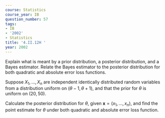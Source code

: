 ```yaml
---
course: Statistics
course_year: IB
question_number: 57
tags:
- IB
- '2002'
- Statistics
title: '4.II.12H '
year: 2002
---
```



Explain what is meant by a prior distribution, a posterior distribution, and a Bayes estimator. Relate the Bayes estimator to the posterior distribution for both quadratic and absolute error loss functions.

Suppose $X_{1}, \ldots, X_{n}$ are independent identically distributed random variables from a distribution uniform on $(\theta-1, \theta+1)$, and that the prior for $\theta$ is uniform on $(20,50)$.

Calculate the posterior distribution for $\theta$, given $\mathbf{x}=\left(x_{1}, \ldots, x_{n}\right)$, and find the point estimate for $\theta$ under both quadratic and absolute error loss function.